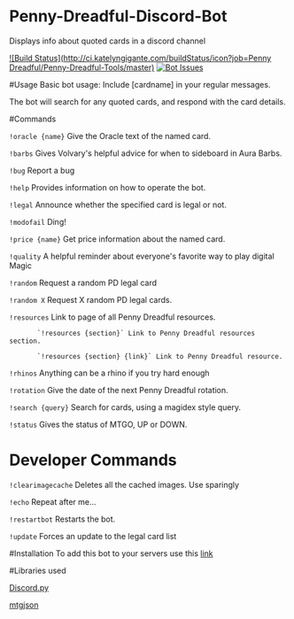 
# Penny-Dreadful-Discord-Bot
Displays info about quoted cards in a discord channel

[![Build Status](http://ci.katelyngigante.com/buildStatus/icon?job=Penny Dreadful/Penny-Dreadful-Tools/master)](http://ci.katelyngigante.com/job/Penny%20Dreadful/job/Penny-Dreadful-Tools/job/master/)
[![Bot Issues](https://badge.waffle.io/PennyDreadfulMTG/Penny-Dreadful-Discord-Bot.svg?label=bot&title=Issues)](http://waffle.io/PennyDreadfulMTG/Penny-Dreadful-Tools)


#Usage
Basic bot usage: Include [cardname] in your regular messages.

The bot will search for any quoted cards, and respond with the card details.

#Commands


`!oracle {name}` Give the Oracle text of the named card.

`!barbs` Gives Volvary's helpful advice for when to sideboard in Aura Barbs.

`!bug` Report a bug

`!help` Provides information on how to operate the bot.

`!legal` Announce whether the specified card is legal or not.

`!modofail` Ding!

`!price {name}` Get price information about the named card.

`!quality` A helpful reminder about everyone's favorite way to play digital Magic

`!random` Request a random PD legal card

`!random X` Request X random PD legal cards.

`!resources` Link to page of all Penny Dreadful resources.

           `!resources {section}` Link to Penny Dreadful resources section.

           `!resources {section} {link}` Link to Penny Dreadful resource.

        

`!rhinos` Anything can be a rhino if you try hard enough

`!rotation` Give the date of the next Penny Dreadful rotation.

`!search {query}` Search for cards, using a magidex style query.

`!status` Gives the status of MTGO, UP or DOWN.

# Developer Commands

`!clearimagecache` Deletes all the cached images.  Use sparingly

`!echo` Repeat after me...

`!restartbot` Restarts the bot.

`!update` Forces an update to the legal card list

#Installation
To add this bot to your servers use this <a href='https://discordapp.com/oauth2/authorize?client_id=224755717767299072&scope=bot&permissions=0'>link</a>

#Libraries used

[Discord.py](https://github.com/Rapptz/discord.py)

[mtgjson](http://mtgjson.com/)
